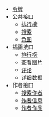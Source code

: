 - [令牌](public/token)
- 公共接口
  - [排行榜](public/ranking)
  - [搜索](public/search)
  - [色图](public/setu)
- 插画接口
  - [排行榜](illust/ranking)
  - [查看图片](illust/look)
  - [评论](illust/comments)
  - [详细数据](illust/detail)
- 作者接口
  - [搜索作者](author/search)
  - [作者信息](author/authorinfo)
  - [作者作品](author/works)
